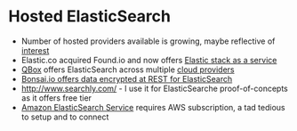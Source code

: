 # Hosted ElasticSearch #

* Number of hosted providers available is growing, maybe reflective of <a href="https://www.google.com/trends/explore?q=elasticsearch" target="_blank">interest</a>
* Elastic.co acquired Found.io and now offers <a href="https://www.elastic.co/cloud" target="_blank">Elastic stack as a service</a>
* <a href="https://qbox.io/" target="_blank">QBox</a> offers ElasticSearch across multiple <a href="http://status.qbox.io/" target="_blank">cloud providers</a>
* <a href="https://bonsai.io/2015/10/26/bonsai-security" target="_blank">Bonsai.io offers data encrypted at REST for ElasticSearch</a>
* http://www.searchly.com/ - I use it for ElasticSearche proof-of-concepts as it offers free tier
* <a href="https://aws.amazon.com/elasticsearch-service/" target="_blank">Amazon ElasticSearch Service</a> requires AWS subscription, a tad tedious to setup and to connect
